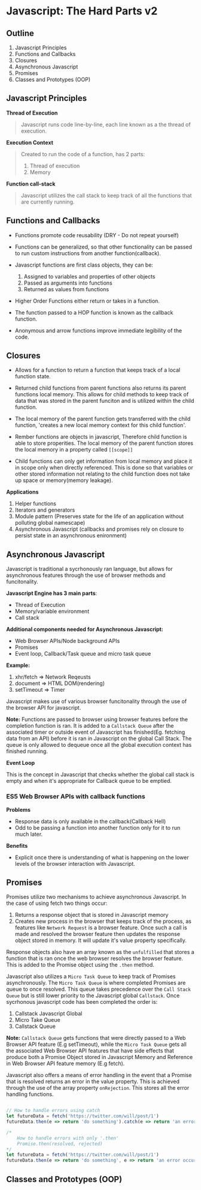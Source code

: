 # Javascript: The Hard Parts v2

## Outline

1. Javascript Principles
2. Functions and Callbacks
3. Closures
4. Asynchronous Javascript
5. Promises
6. Classes and Prototypes (OOP)

## Javascript Principles

**Thread of Execution**<br>

> Javascript runs code line-by-line, each line known as a the thread of execution.

**Execution Context**<br>

> Created to run the code of a function, has 2 parts:<br>
> 1. Thread of execution
> 2. Memory

**Function call-stack**

> Javascript utilizes the call stack to keep track of all the functions that are
> currently running.

## Functions and Callbacks

- Functions promote code reusability (DRY - Do not repeat yourself)

- Functions can be generalized, so that other functionality can be passed to run
custom instructions from another function(callback).

- Javascript functions are first class objects, they can be:
    1. Assigned to variables and properties of other objects
    2. Passed as arguments into functions
    3. Returned as values from functions

- Higher Order Functions either return or takes in a function.

- The function passed to a HOP function is known as the callback function.

- Anonymous and arrow functions improve immediate legibility of the code.

## Closures

- Allows for a function to return a function that keeps track of a local
function state.

- Returned child functions from parent functions also returns its parent
functions local memory. This allows for child methods to keep track of data that
was stored in the parent funciton and is utilized within the child function.

- The local memory of the parent function gets transferred with the child
function, 'creates a new local memory context for this child function'.

- Rember functions are objects in javascript, Therefore child function is able
to store properities. The local memory of the parent function stores the local
memory in a property called `[[scope]]`

- Child functions can only get information from local memory and place it in
scope only when directly referenced. This is done so that variables or other
stored information not relating to the child function does not take up space or
memory(memory leakage).

**Applications**

1. Helper functions
2. Iterators and generators
3. Module pattern (Preserves state for the life of an application without
   polluting global namescape)
4. Asynchronous Javascript (callbacks and promises rely on closure to persist
   state in an asynchronous enironment)

## Asynchronous Javascript

Javascript is traditional a sycrhonously ran language, but allows for
asynchronous features through the use of browser methods and funcitonality.

**Javascript Engine has 3 main parts**:

- Thread of Execution
- Memory/variable environment
- Call stack

**Additional components needed for Asynchronous Javascript:**

- Web Browser APIs/Node background APIs
- Promises
- Event loop, Callback/Task queue and micro task queue

**Example:**
1. xhr/fetch => Network Reqeusts
2. document => HTML DOM(rendering)
3. setTimeout => Timer

Javascript makes use of various browser funcitonality through the use of the
browser API for javascript.

**Note:** Functions are passed to browser using browser features before the
completion function is ran. It is added to a `Callstack Queue` after the
associated timer or outside event of Javascript has finished(Eg. fetching data
from an API) before it is ran in Javascript on the global Call Stack. The queue
is only allowed to dequeue once all the global execution context has
finished running.

**Event Loop**

This is the concept in Javascript that checks whether the global call stack is
empty and when it's appropriate for Callback queue to be emptied.

### ES5 Web Browser APIs with callback functions

**Problems**
- Response data is only available in the callback(Callback Hell)
- Odd to be passing a function into another function only for it to run much
later.

**Benefits**
- Explicit once there is understanding of what is happening on the lower levels
of the browser interaction with Javascript.

## Promises

Promises utilize two mechanisms to achieve asynchronous Javascript. In the case
of using fetch two things occur:
1. Returns a response object that is stored in Javascript memory
2. Creates new process in the browser that keeps track of the process, as
   features like `Network Request` is a browser feature. Once such a call is
   made and resolved the browser feature then updates the response object stored
   in memory. It will update it's value property specifically.

Response objects also have an array known as the `unfulfilled` that stores a
function that is ran once the web browser resolves the browser feature. This is
added to the Promise object using the `.then` method.

Javascript also utilizes a `Micro Task Queue` to keep track of Promises
asynchronously. The `Micro Task Queue` is where completed Promises are queue to
once resolved. This queue takes precedence over the `Call Stack Queue` but is
still lower priority to the Javascript global `Callstack`. Once sycrhonous
javascript code has been completed the order is:
1. Callstack Javascript Global
2. Micro Take Queue
3. Callstack Queue

**Note:** `Callstack Queue` gets functions that were directly passed to a Web
Browser API feature (E.g setTimeout), while the `Micro Task Queue` gets all the associated Web
Browser API features that have side effects that produce both a Promise Object
stored in Javascript Memory and Reference in Web Browser API feature memory (E.g
fetch).

Javascript also offers a means of error handling in the event that a Promise
that is resolved returns an error in the value property. This is achieved
through the use of the array property `onRejection`. This stores all the error
handling functions.

```javascript

// How to handle errors using catch
let futureData = fetch('https://twitter.com/will/post/1')
futureData.then(e => return 'do something').catch(e => return 'an error occurred')

/*
    How to handle errors with only '.then'
    Promise.then(resolved, rejected)
*/
let futureData = fetch('https://twitter.com/will/post/1')
futureData.then(e => return 'do something', e => return 'an error occurred')

```

## Classes and Prototypes (OOP)
